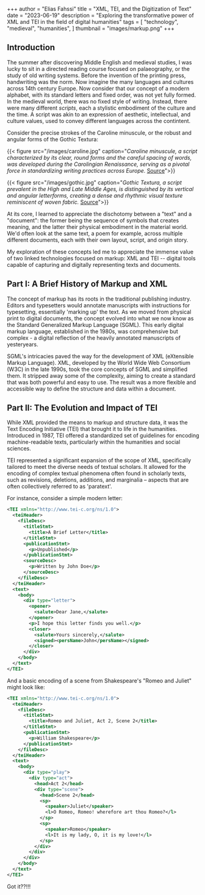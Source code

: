 +++
author = "Elias Fahssi"
title = "XML, TEI, and the Digitization of Text"
date = "2023-06-19"
description = "Exploring the transformative power of XML and TEI in the field of digital humanities"
tags = [
    "technology",
    "medieval",
    "humanities",
]
thumbnail = "images/markup.png"
+++
  
## Introduction
  
The summer after discovering Middle English and medieval studies, I was lucky to sit in a directed reading course focused on palaeography, or the study of old writing systems. Before the invention of the printing press, handwriting was the norm. Now imagine the many languages and cultures across 14th century Europe. Now consider that our concept of a modern alphabet, with its standard letters and fixed order, was not yet fully formed. In the medieval world, there was no fixed style of writing. Instead, there were many different *scripts*, each a stylistic embodiment of the culture and the time. A script was akin to an expression of aesthetic, intellectual, and culture values, used to convey different languages across the contintent.  

Consider the precise strokes of the Caroline minuscule, or the robust and angular forms of the Gothic Textura:

{{< figure src="/images/caroline.jpg" caption="*Caroline minuscule, a script characterized by its clear, round forms and the careful spacing of words, was developed during the Carolingian Renaissance, serving as a pivotal force in standardizing writing practices across Europe.*  [Source](https://en.wikipedia.org/wiki/Carolingian_minuscule)">}}

{{< figure src="/images/gothic.jpg" caption="*Gothic Textura, a script prevalent in the High and Late Middle Ages, is distinguished by its vertical and angular letterforms, creating a dense and rhythmic visual texture reminiscent of woven fabric.*  [Source](https://en.wikipedia.org/wiki/Blackletter)">}}


At its core, I learned to appreciate the dischotomy between a "text" and a "document": the former being the sequence of symbols that creates meaning, and the latter their physical embodiment in the material world. We'd often look at the same text, a poem for example, across multiple different documents, each with their own layout, script, and origin story.

My exploration of these concepts led me to appreciate the immense value of two linked technologies focused on markup: XML and TEI -- digital tools capable of capturing and digitally representing texts and documents.
  
## Part I: A Brief History of Markup and XML
  
The concept of markup has its roots in the traditional publishing industry. Editors and typesetters would annotate manuscripts with instructions for typesetting, essentially 'marking up' the text. As we moved from physical print to digital documents, the concept evolved into what we now know as the Standard Generalized Markup Language (SGML). This early digital markup language, established in the 1980s, was comprehensive but complex - a digital reflection of the heavily annotated manuscripts of yesteryears.
  
SGML's intricacies paved the way for the development of XML (eXtensible Markup Language). XML, developed by the World Wide Web Consortium (W3C) in the late 1990s, took the core concepts of SGML and simplified them. It stripped away some of the complexity, aiming to create a standard that was both powerful and easy to use. The result was a more flexible and accessible way to define the structure and data within a document.
  
## Part II: The Evolution and Impact of TEI
  
While XML provided the means to markup and structure data, it was the Text Encoding Initiative (TEI) that brought it to life in the humanities. Introduced in 1987, TEI offered a standardized set of guidelines for encoding machine-readable texts, particularly within the humanities and social sciences.
  
TEI represented a significant expansion of the scope of XML, specifically tailored to meet the diverse needs of textual scholars. It allowed for the encoding of complex textual phenomena often found in scholarly texts, such as revisions, deletions, additions, and marginalia – aspects that are often collectively referred to as 'paratext'.
  
For instance, consider a simple modern letter:

```xml
<TEI xmlns="http://www.tei-c.org/ns/1.0">
  <teiHeader>
    <fileDesc>
      <titleStmt>
        <title>A Brief Letter</title>
      </titleStmt>
      <publicationStmt>
        <p>Unpublished</p>
      </publicationStmt>
      <sourceDesc>
        <p>Written by John Doe</p>
      </sourceDesc>
    </fileDesc>
  </teiHeader>
  <text>
    <body>
      <div type="letter">
        <opener>
          <salute>Dear Jane,</salute>
        </opener>
        <p>I hope this letter finds you well.</p>
        <closer>
          <salute>Yours sincerely,</salute>
          <signed><persName>John</persName></signed>
        </closer>
      </div>
    </body>
  </text>
</TEI>
```

And a basic encoding of a scene from Shakespeare's "Romeo and Juliet" might look like:

```xml
<TEI xmlns="http://www.tei-c.org/ns/1.0">
  <teiHeader>
    <fileDesc>
      <titleStmt>
        <title>Romeo and Juliet, Act 2, Scene 2</title>
      </titleStmt>
      <publicationStmt>
        <p>William Shakespeare</p>
      </publicationStmt>
    </fileDesc>
  </teiHeader>
  <text>
    <body>
      <div type="play">
        <div type="act">
          <head>Act 2</head>
          <div type="scene">
            <head>Scene 2</head>
            <sp>
              <speaker>Juliet</speaker>
              <l>O Romeo, Romeo! wherefore art thou Romeo?</l>
            </sp>
            <sp>
              <speaker>Romeo</speaker>
              <l>It is my lady, O, it is my love!</l>
            </sp>
          </div>
        </div>
      </div>
    </body>
  </text>
</TEI>
```

Got it??!!!